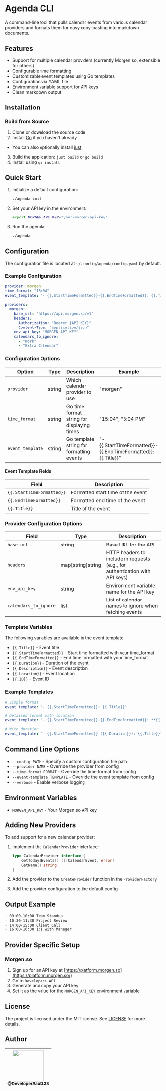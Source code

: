 # Agenda CLI

A command-line tool that pulls calendar events from various calendar providers and formats them for easy copy-pasting into markdown documents.

## Features

- Support for multiple calendar providers (currently Morgen.so, extensible for others)
- Configurable time formatting
- Customizable event templates using Go templates
- Configuration via YAML file
- Environment variable support for API keys
- Clean markdown output

## Installation

### Build from Source

1. Clone or download the source code
2. Install [Go](https://golang.org/dl/) if you haven't already
  - You can also optionally install [just](https://github.com/casey/just)
3. Build the application: `just build` or `go build`
4. Install using `go install`

## Quick Start

1. Initialize a default configuration:

   ```bash
   ./agenda init
   ```

2. Set your API key in the environment:

   ```bash
   export MORGEN_API_KEY="your-morgen-api-key"
   ```

3. Run the agenda:
   ```bash
   ./agenda
   ```

## Configuration

The configuration file is located at `~/.config/agenda/config.yaml` by default.

### Example Configuration

```yaml
provider: morgen
time_format: "15:04"
event_template: "- {{.StartTimeFormatted}}-{{.EndTimeFormatted}}: {{.Title}}"

providers:
  morgen:
    base_url: "https://api.morgen.so/v1"
    headers:
      Authorization: "Bearer {API_KEY}"
      Content-Type: "application/json"
    env_api_key: "MORGEN_API_KEY"
    calendars_to_ignore:
      - "Work"
      - "Extra Calendar"
```

### Configuration Options

| Option           | Type   | Description                                | Example                                                       |
| ---------------- | ------ | ------------------------------------------ | ------------------------------------------------------------- |
| `provider`       | string | Which calendar provider to use             | "morgen"                                                      |
| `time_format`    | string | Go time format string for displaying times | "15:04", "3:04 PM"                                            |
| `event_template` | string | Go template string for formatting events   | "- {{.StartTimeFormatted}}-{{.EndTimeFormatted}}: {{.Title}}" |

#### Event Template Fields

| Field | Description |
| ----- | ----------- |
| `{{.StartTimeFormatted}}` | Formatted start time of the event |
| `{{.EndTimeFormatted}}`   | Formatted end time of the event |
| `{{.Title}}`              | Title of the event |

### Provider Configuration Options

| Field                 | Type              | Description                                                                  |
| --------------------- | ----------------- | ---------------------------------------------------------------------------- |
| `base_url`            | string            | Base URL for the API                                                         |
| `headers`             | map[string]string | HTTP headers to include in requests (e.g., for authentication with API keys) |
| `env_api_key`         | string            | Environment variable name for the API key                                    |
| `calendars_to_ignore` | list              | List of calendar names to ignore when fetching events                        |

### Template Variables

The following variables are available in the event template:

- `{{.Title}}` - Event title
- `{{.StartTimeFormatted}}` - Start time formatted with your time_format
- `{{.EndTimeFormatted}}` - End time formatted with your time_format
- `{{.Duration}}` - Duration of the event
- `{{.Description}}` - Event description
- `{{.Location}}` - Event location
- `{{.ID}}` - Event ID

### Example Templates

```yaml
# Simple format
event_template: "- {{.StartTimeFormatted}}: {{.Title}}"

# Detailed format with location
event_template: "- {{.StartTimeFormatted}}-{{.EndTimeFormatted}}: **{{.Title}}**{{if .Location}} ({{.Location}}){{end}}"

# With duration
event_template: "- {{.StartTimeFormatted}} ({{.Duration}}): {{.Title}}"
```

## Command Line Options

- `--config PATH` - Specify a custom configuration file path
- `--provider NAME` - Override the provider from config
- `--time-format FORMAT` - Override the time format from config
- `--event-template TEMPLATE` - Override the event template from config
- `--verbose` - Enable verbose logging

## Environment Variables

- `MORGEN_API_KEY` - Your Morgen.so API key

## Adding New Providers

To add support for a new calendar provider:

1. Implement the `CalendarProvider` interface:

   ```go
   type CalendarProvider interface {
       GetTodaysEvents() ([]CalendarEvent, error)
       GetName() string
   }
   ```

2. Add the provider to the `CreateProvider` function in the `ProviderFactory`
3. Add the provider configuration to the default config

## Output Example

```markdown
- 09:00-10:00 Team Standup
- 10:30-11:30 Project Review
- 14:00-15:00 Client Call
- 16:00-16:30 1:1 with Manager
```

## Provider Specific Setup

### Morgen.so

1. Sign up for an API key at [https://platform.morgen.so](https://platform.morgen.so/)
2. Go to `Developers API`
3. Generate and copy your API key
4. Set it as the value for the `MORGEN_API_KEY` environment variable

## License

The project is licensed under the MIT license. See [LICENSE](LICENSE) for more details.

## Author

| [<img src="https://avatars0.githubusercontent.com/u/6591180?s=460&v=4" width="100"><br><sub>@DeveloperPaul123</sub>](https://github.com/DeveloperPaul123) |
| :-------------------------------------------------------------------------------------------------------------------------------------------------------: |
